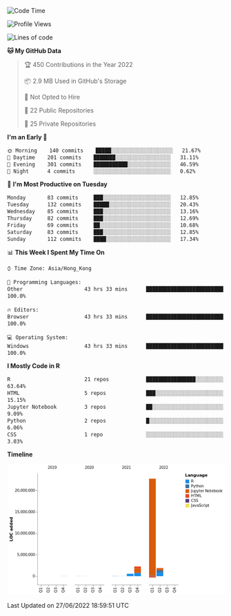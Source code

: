 

<!--**wt12318/wt12318** is a ✨ _special_ ✨ repository because its `README.md` (this file) appears on your GitHub profile.-->

<!--START_SECTION:waka-->
![Code Time](http://img.shields.io/badge/Code%20Time-333%20hrs%2011%20mins-blue)

![Profile Views](http://img.shields.io/badge/Profile%20Views-10-blue)

![Lines of code](https://img.shields.io/badge/From%20Hello%20World%20I%27ve%20Written-27%20Million%20lines%20of%20code-blue)

**🐱 My GitHub Data** 

> 🏆 450 Contributions in the Year 2022
 > 
> 📦 2.9 MB Used in GitHub's Storage 
 > 
> 🚫 Not Opted to Hire
 > 
> 📜 22 Public Repositories 
 > 
> 🔑 25 Private Repositories  
 > 
**I'm an Early 🐤** 

```text
🌞 Morning    140 commits    █████░░░░░░░░░░░░░░░░░░░░   21.67% 
🌆 Daytime    201 commits    ███████░░░░░░░░░░░░░░░░░░   31.11% 
🌃 Evening    301 commits    ███████████░░░░░░░░░░░░░░   46.59% 
🌙 Night      4 commits      ░░░░░░░░░░░░░░░░░░░░░░░░░   0.62%

```
📅 **I'm Most Productive on Tuesday** 

```text
Monday       83 commits     ███░░░░░░░░░░░░░░░░░░░░░░   12.85% 
Tuesday      132 commits    █████░░░░░░░░░░░░░░░░░░░░   20.43% 
Wednesday    85 commits     ███░░░░░░░░░░░░░░░░░░░░░░   13.16% 
Thursday     82 commits     ███░░░░░░░░░░░░░░░░░░░░░░   12.69% 
Friday       69 commits     ██░░░░░░░░░░░░░░░░░░░░░░░   10.68% 
Saturday     83 commits     ███░░░░░░░░░░░░░░░░░░░░░░   12.85% 
Sunday       112 commits    ████░░░░░░░░░░░░░░░░░░░░░   17.34%

```


📊 **This Week I Spent My Time On** 

```text
⌚︎ Time Zone: Asia/Hong_Kong

💬 Programming Languages: 
Other                    43 hrs 33 mins      █████████████████████████   100.0%

🔥 Editors: 
Browser                  43 hrs 33 mins      █████████████████████████   100.0%

💻 Operating System: 
Windows                  43 hrs 33 mins      █████████████████████████   100.0%

```

**I Mostly Code in R** 

```text
R                        21 repos            ████████████████░░░░░░░░░   63.64% 
HTML                     5 repos             ███░░░░░░░░░░░░░░░░░░░░░░   15.15% 
Jupyter Notebook         3 repos             ██░░░░░░░░░░░░░░░░░░░░░░░   9.09% 
Python                   2 repos             █░░░░░░░░░░░░░░░░░░░░░░░░   6.06% 
CSS                      1 repo              ░░░░░░░░░░░░░░░░░░░░░░░░░   3.03%

```


**Timeline**

![Chart not found](https://raw.githubusercontent.com/wt12318/wt12318/main/charts/bar_graph.png) 


 Last Updated on 27/06/2022 18:59:51 UTC
<!--END_SECTION:waka-->



